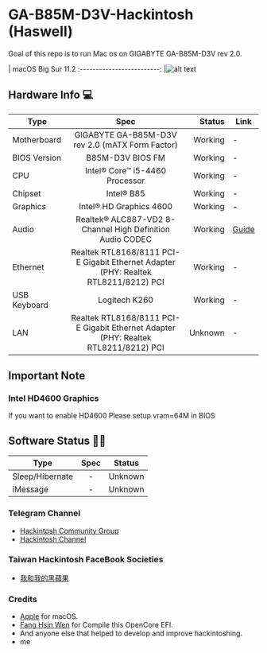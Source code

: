 # GA-B85M-D3V-Hackintosh (Haswell)

Goal of this repo is to run Mac os on GIGABYTE GA-B85M-D3V rev 2.0.

|  macOS Big Sur 11.2
:-------------------------:
|![alt text](https://i.imgur.com/deYD98O.jpg)


## Hardware Info 💻

Type | Spec | Status | Link
---------|:---------:|----------:|----------
Motherboard		| GIGABYTE GA-B85M-D3V rev 2.0 (mATX Form Factor) | Working | -
BIOS Version	| B85M-D3V BIOS FM | Working | -
CPU				| Intel® Core™ i5-4460 Processor | Working | -
Chipset			| Intel® B85 | Working | -
Graphics		| Intel® HD Graphics 4600 | Working | -
Audio			| Realtek® ALC887-VD2 8-Channel High Definition Audio CODEC | Working | [Guide](https://github.com/acidanthera/AppleALC/wiki/Installation-and-usage)
Ethernet		| Realtek RTL8168/8111 PCI-E Gigabit Ethernet Adapter (PHY: Realtek RTL8211/8212)	PCI | Working | -
USB Keyboard		| Logitech K260 | Working | -
LAN		        | Realtek RTL8168/8111 PCI-E Gigabit Ethernet Adapter (PHY: Realtek RTL8211/8212)	PCI | Unknown | -

## Important Note

### Intel HD4600 Graphics
If you want to enable HD4600 Please setup vram=64M in BIOS



## Software Status 👨‍💻

Type | Spec | Status
---------|:---------:|----------
Sleep/Hibernate		| - | Unknown
iMessage	| - | Unknown


  
### Telegram Channel
 - [Hackintosh Community Group](https://t.me/indianhackintosh)
 - [Hackintosh Channel](https://t.me/hackintoshcommunity)
### Taiwan Hackintosh FaceBook Societies
 - [我和我的黑蘋果](https://www.facebook.com/groups/ihackintosh)

### Credits
 - [Apple](https://www.apple.com) for macOS.
 - [Fang Hsin Wen](https://www.facebook.com/hsinwen.fang.1/) for Compile this OpenCore EFI.
 - And anyone else that helped to develop and improve hackintoshing.
 - me
